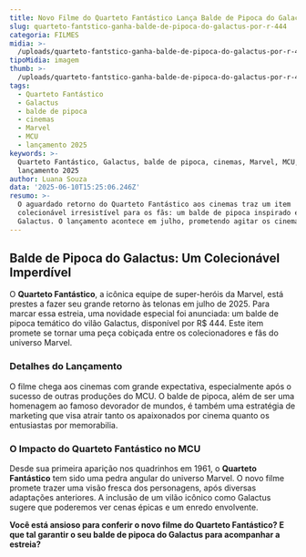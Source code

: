 ```yaml
---
title: Novo Filme do Quarteto Fantástico Lança Balde de Pipoca do Galactus por R$ 444
slug: quarteto-fantstico-ganha-balde-de-pipoca-do-galactus-por-r-444
categoria: FILMES
midia: >-
  /uploads/quarteto-fantstico-ganha-balde-de-pipoca-do-galactus-por-r-444-thumb.png
tipoMidia: imagem
thumb: >-
  /uploads/quarteto-fantstico-ganha-balde-de-pipoca-do-galactus-por-r-444-thumb.png
tags:
  - Quarteto Fantástico
  - Galactus
  - balde de pipoca
  - cinemas
  - Marvel
  - MCU
  - lançamento 2025
keywords: >-
  Quarteto Fantástico, Galactus, balde de pipoca, cinemas, Marvel, MCU,
  lançamento 2025
author: Luana Souza
data: '2025-06-10T15:25:06.246Z'
resumo: >-
  O aguardado retorno do Quarteto Fantástico aos cinemas traz um item
  colecionável irresistível para os fãs: um balde de pipoca inspirado em
  Galactus. O lançamento acontece em julho, prometendo agitar os cinemas.
---
```


## Balde de Pipoca do Galactus: Um Colecionável Imperdível

O **Quarteto Fantástico**, a icônica equipe de super-heróis da Marvel, está prestes a fazer seu grande retorno às telonas em julho de 2025. Para marcar essa estreia, uma novidade especial foi anunciada: um balde de pipoca temático do vilão Galactus, disponível por R$ 444. Este item promete se tornar uma peça cobiçada entre os colecionadores e fãs do universo Marvel.

### Detalhes do Lançamento

O filme chega aos cinemas com grande expectativa, especialmente após o sucesso de outras produções do MCU. O balde de pipoca, além de ser uma homenagem ao famoso devorador de mundos, é também uma estratégia de marketing que visa atrair tanto os apaixonados por cinema quanto os entusiastas por memorabilia.

### O Impacto do Quarteto Fantástico no MCU

Desde sua primeira aparição nos quadrinhos em 1961, o **Quarteto Fantástico** tem sido uma pedra angular do universo Marvel. O novo filme promete trazer uma visão fresca dos personagens, após diversas adaptações anteriores. A inclusão de um vilão icônico como Galactus sugere que poderemos ver cenas épicas e um enredo envolvente.

**Você está ansioso para conferir o novo filme do Quarteto Fantástico? E que tal garantir o seu balde de pipoca do Galactus para acompanhar a estreia?**
